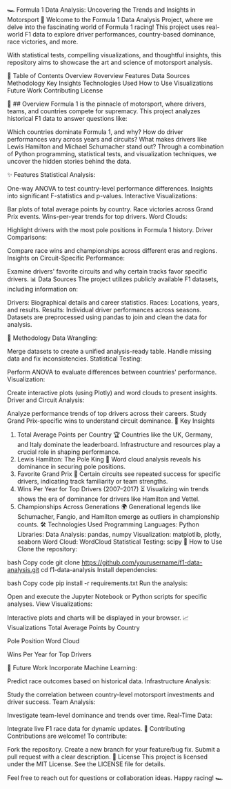 🏎️ Formula 1 Data Analysis: Uncovering the Trends and Insights in Motorsport 🏁
Welcome to the Formula 1 Data Analysis Project, where we delve into the fascinating world of Formula 1 racing! This project uses real-world F1 data to explore driver performances, country-based dominance, race victories, and more.

With statistical tests, compelling visualizations, and thoughtful insights, this repository aims to showcase the art and science of motorsport analysis.

📖 Table of Contents
Overview #overview
Features
Data Sources
Methodology
Key Insights
Technologies Used
How to Use
Visualizations
Future Work
Contributing
License

🌟  ## Overview
Formula 1 is the pinnacle of motorsport, where drivers, teams, and countries compete for supremacy. This project analyzes historical F1 data to answer questions like:

Which countries dominate Formula 1, and why?
How do driver performances vary across years and circuits?
What makes drivers like Lewis Hamilton and Michael Schumacher stand out?
Through a combination of Python programming, statistical tests, and visualization techniques, we uncover the hidden stories behind the data.

✨ Features
Statistical Analysis:

One-way ANOVA to test country-level performance differences.
Insights into significant F-statistics and p-values.
Interactive Visualizations:

Bar plots of total average points by country.
Race victories across Grand Prix events.
Wins-per-year trends for top drivers.
Word Clouds:

Highlight drivers with the most pole positions in Formula 1 history.
Driver Comparisons:

Compare race wins and championships across different eras and regions.
Insights on Circuit-Specific Performance:

Examine drivers' favorite circuits and why certain tracks favor specific drivers.
📊 Data Sources
The project utilizes publicly available F1 datasets, including information on:

Drivers: Biographical details and career statistics.
Races: Locations, years, and results.
Results: Individual driver performances across seasons.
Datasets are preprocessed using pandas to join and clean the data for analysis.

🔬 Methodology
Data Wrangling:

Merge datasets to create a unified analysis-ready table.
Handle missing data and fix inconsistencies.
Statistical Testing:

Perform ANOVA to evaluate differences between countries' performance.
Visualization:

Create interactive plots (using Plotly) and word clouds to present insights.
Driver and Circuit Analysis:

Analyze performance trends of top drivers across their careers.
Study Grand Prix-specific wins to understand circuit dominance.
🔑 Key Insights
1. Total Average Points per Country 🏆
Countries like the UK, Germany, and Italy dominate the leaderboard.
Infrastructure and resources play a crucial role in shaping performance.
2. Lewis Hamilton: The Pole King 👑
Word cloud analysis reveals his dominance in securing pole positions.
3. Favorite Grand Prix 🏁
Certain circuits see repeated success for specific drivers, indicating track familiarity or team strengths.
4. Wins Per Year for Top Drivers (2007–2017) ⏳
Visualizing win trends shows the era of dominance for drivers like Hamilton and Vettel.
5. Championships Across Generations 🌍
Generational legends like Schumacher, Fangio, and Hamilton emerge as outliers in championship counts.
🛠 Technologies Used
Programming Languages: Python
Libraries:
Data Analysis: pandas, numpy
Visualization: matplotlib, plotly, seaborn
Word Cloud: WordCloud
Statistical Testing: scipy
🚀 How to Use
Clone the repository:

bash
Copy code
git clone https://github.com/yourusername/f1-data-analysis.git
cd f1-data-analysis
Install dependencies:

bash
Copy code
pip install -r requirements.txt
Run the analysis:

Open and execute the Jupyter Notebook or Python scripts for specific analyses.
View Visualizations:

Interactive plots and charts will be displayed in your browser.
📈 Visualizations
Total Average Points by Country

Pole Position Word Cloud

Wins Per Year for Top Drivers

🔮 Future Work
Incorporate Machine Learning:

Predict race outcomes based on historical data.
Infrastructure Analysis:

Study the correlation between country-level motorsport investments and driver success.
Team Analysis:

Investigate team-level dominance and trends over time.
Real-Time Data:

Integrate live F1 race data for dynamic updates.
🤝 Contributing
Contributions are welcome! To contribute:

Fork the repository.
Create a new branch for your feature/bug fix.
Submit a pull request with a clear description.
📜 License
This project is licensed under the MIT License. See the LICENSE file for details.

Feel free to reach out for questions or collaboration ideas. Happy racing! 🏎️

